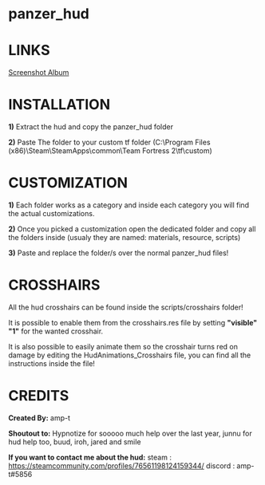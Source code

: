 # panzer_hud

<a>LINKS</a>
====
[Screenshot Album](https://imgur.com/a/7dZr4sq)


<a>INSTALLATION</a>
====

**1)** Extract the hud and copy the panzer_hud folder

**2)** Paste The folder to your custom tf folder (C:\Program Files (x86)\Steam\SteamApps\common\Team Fortress 2\tf\custom)


<a>CUSTOMIZATION</a>
====

**1)** Each folder works as a category and inside each category you will find the actual customizations.

**2)** Once you picked a customization open the dedicated folder and copy all the folders inside (usualy they are named: materials, resource, scripts)

**3)** Paste and replace the folder/s over the normal panzer_hud files!


<a>CROSSHAIRS</a>
====
All the hud crosshairs can be found inside the scripts/crosshairs folder!

It is possible to enable them from the crosshairs.res file by setting **"visible" "1"** for the wanted crosshair.

It is also possible to easily animate them so the crosshair turns red on damage by editing the HudAnimations_Crosshairs file, you can find all the instructions inside the file!


<a>CREDITS</a>
====
**Created By:** amp-t

**Shoutout to:** Hypnotize for sooooo much help over the last year, junnu for hud help too, buud, iroh, jared and smile

**If you want to contact me about the hud:** steam : https://steamcommunity.com/profiles/76561198124159344/
discord : amp-t#5856
